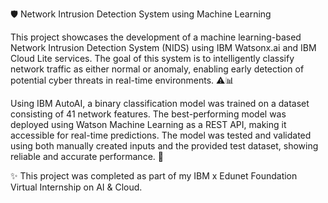 🛡️ Network Intrusion Detection System using Machine Learning


This project showcases the development of a machine learning-based Network Intrusion Detection System (NIDS) using IBM Watsonx.ai and IBM Cloud Lite services. The goal of this system is to intelligently classify network traffic as either normal or anomaly, enabling early detection of potential cyber threats in real-time environments. ⚠📊

Using IBM AutoAI, a binary classification model was trained on a dataset consisting of 41 network features. The best-performing model was deployed using Watson Machine Learning as a REST API, making it accessible for real-time predictions. The model was tested and validated using both manually created inputs and the provided test dataset, showing reliable and accurate performance. 🚀

✨ This project was completed as part of my IBM x Edunet Foundation Virtual Internship on AI & Cloud.

